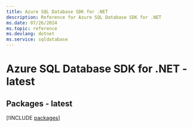```yaml
---
title: Azure SQL Database SDK for .NET
description: Reference for Azure SQL Database SDK for .NET
ms.date: 07/26/2024
ms.topic: reference
ms.devlang: dotnet
ms.service: sqldatabase
---
```

# Azure SQL Database SDK for .NET - latest
## Packages - latest
[!INCLUDE [packages](sql-database-index.md)]